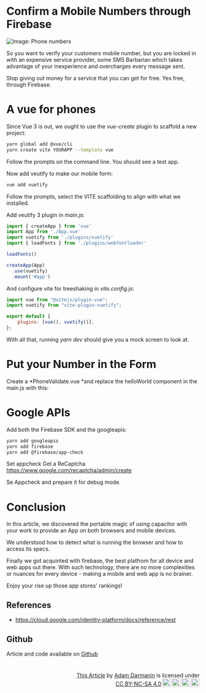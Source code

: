 # Confirm a Mobile Numbers through Firebase
 <!-- title: Confirm a Mobile Numbers through Google Cloud and Firebase -->
![Image: Phone numbers](capcitors.PNG "Phone numbers")

So you want to verify your customers mobile number, but you are locked in with an expensive service provider, some SMS Barbarian which takes advantage of your inexperience and overcharges every message sent.

Stop giving out money for a service that you can get for free. Yes free, through Firebase.
# A vue for phones

Since Vue 3 is out, we ought to use the *vue-create* plugin to scaffold a new project:
```bash
yarn global add @vue/cli
yarn create vite YOURAPP --template vue
```

Follow the prompts on the command line. You should see a test app.

Now add veutify to make our mobile form:
```bash
vue add vuetify
```

Follow the prompts, select the VITE scaffolding to align with what we installed.

Add veutify 3 plugin in *main.js*:
```js
import { createApp } from 'vue'
import App from './App.vue'
import vuetify from './plugins/vuetify'
import { loadFonts } from './plugins/webfontloader'

loadFonts()

createApp(App)
  .use(vuetify)
  .mount('#app')
```

And configure vite for treeshaking in *vite.config.js*:
```js
import vue from "@vitejs/plugin-vue";
import vuetify from "vite-plugin-vuetify";

export default {
	plugins: [vue(), vuetify()],
};

```

With all that, running *yarn dev* should give you a mock screen to look at.

# Put your Number in the Form

Create a *PhoneValidate.vue *and replace the helloWorld component in the main.js with this:

# Google APIs

Add both the Firebase SDK and the googleapis:
```bash
yarn add googleapis
yarn add firebase
yarn add @firebase/app-check
```
Set appcheck 
Get a ReCaptcha https://www.google.com/recaptcha/admin/create

Se Appcheck and prepare it for debug mode.



# Conclusion

In this article, we discovered the portable magic of using capacitor with your work to provide an App on both browsers and mobile devices.

We understood how to detect what is running the browser and how to access its specs.

Finally we got acquinted with firebase, the best platfrom for all device and web apps out there. With such technology, there are no more complexities or nuances for every device - making a mobile and web app is no brainer.

Enjoy your rise up those app stores' rankings!

## References

- https://cloud.google.com/identity-platform/docs/reference/rest


## Github

Article and code available on [Github](https://github.com/adamd1985/vue_mobiledetection)

#
<div align="right">
<p xmlns:cc="http://creativecommons.org/ns#" xmlns:dct="http://purl.org/dc/terms/"><a property="dct:title" rel="cc:attributionURL" href="#">This Article</a> by <a rel="cc:attributionURL dct:creator" property="cc:attributionName" href="https://www.linkedin.com/in/adam-darmanin/">Adam Darmanin</a> is licensed under <a href="http://creativecommons.org/licenses/by-nc-sa/4.0/?ref=chooser-v1" target="_blank" rel="license noopener noreferrer" style="display:inline-block;">CC BY-NC-SA 4.0<img style="height:22px!important;margin-left:3px;vertical-align:text-bottom;" src="https://mirrors.creativecommons.org/presskit/icons/cc.svg?ref=chooser-v1"><img style="height:22px!important;margin-left:3px;vertical-align:text-bottom;" src="https://mirrors.creativecommons.org/presskit/icons/by.svg?ref=chooser-v1"><img style="height:22px!important;margin-left:3px;vertical-align:text-bottom;" src="https://mirrors.creativecommons.org/presskit/icons/nc.svg?ref=chooser-v1"><img style="height:22px!important;margin-left:3px;vertical-align:text-bottom;" src="https://mirrors.creativecommons.org/presskit/icons/sa.svg?ref=chooser-v1"></a></p>
</div>
